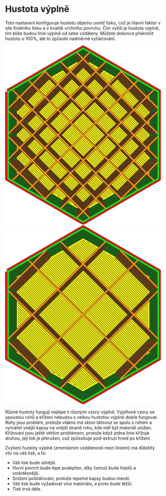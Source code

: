 Hustota výplně
====
Toto nastavení konfiguruje hustotu objemu uvnitř tisku, což je hlavní faktor v síle finálního tisku a v kvalitě vrchního povrchu. Čím vyšší je hustota výplně, tím blíže budou linie výplně od sebe vzdáleny. Můžete dokonce překročit hustotu o 100%, ale to způsobí nadměrné vytlačování.

![Hustota 20%](../../../articles/images/infill_pattern_grid.png)
![Hustota 10%](../../../articles/images/infill_sparse_density_low.png)

Různé hustoty fungují nejlépe s různými vzory výplně. Výplňové vzory se spoustou rohů a křížení nebudou s velkou hustotou výplně dobře fungovat. Rohy jsou problém, protože vlákno má sklon táhnout se spolu s rohem a vytvářet vnější kapsy na vnější straně rohu, kde měl být materiál uložen. Křižování jsou ještě větším problémem, protože když jedna linie křižuje druhou, její tok je přerušen, což způsobuje pod-extruzi hned po křížení.

Zvýšení hustoty výplně (zmenšením vzdálenosti mezi liniemi) má důležitý vliv na váš tisk, a to:
* Váš tisk bude silnější.
* Horní povrch bude lépe podepřen, díky čemuž bude hladší a vodotěsnější.
* Snížení polštářování, protože tepelné kapsy budou menší.
* Váš tisk bude vyžadovat více materiálu, a proto bude těžší.
* Tisk trvá déle.